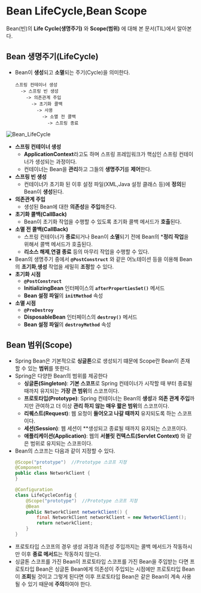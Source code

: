 # Bean LifeCycle,Bean Scope
Bean(빈)의 **Life Cycle(생명주기)** 와 **Scope(범위)** 에 대해 본 문서(TIL)에서 알아본다.
## Bean 생명주기(LifeCycle)
+ Bean이 **생성**되고 **소멸**되는 주기(Cycle)을 의미한다.
    ```
    스프링 컨테이너 생성
      -> 스프링 빈 생성
        -> 의존관계 주입
          -> 초기화 콜백
            -> 사용
              -> 소멸 전 콜백
                -> 스프링 종료
    ```
![Bean_LifeCycle](https://velog.velcdn.com/images/destiny1616/post/b5c3a8f6-1301-4ca2-9b48-d9e09ac4f07d/image.jpeg)
+ **스프링 컨테이너 생성**
  + **ApplicationContext**라고도 하며 스프링 프레임워크가 핵심인 스프링 컨테이너가 생성되는 과정이다.
  + 컨테이너는 Bean을 **관리**하고 그들의 **생명주기**를 **제어**한다.
+ **스프링 빈 생성**
  + 컨테이너가 초기화 된 이후 설정 파일(XML,Java 설정 클래스 등)에 **정의**된 Bean이 **생성**된다.
+ **의존관계 주입**
  + 생성된 Bean에 대한 **의존성**을 **주입**해준다.
+ **초기화 콜백(CallBack)**
  + Bean이 초기화 작업을 수행할 수 있도록 초기화 콜백 메서드가 **호출**된다.
+ **소멸 전 콜백(CallBack)**
  + 스프링 컨테이너가 **종료**되거나 Bean이 **소멸**되기 전에 Bean의 ***정리 작업**을 위해서 콜백 메서드가 호출된다.
  + **리소스 해제**,**연결 종료** 등의 마무리 작업을 수행할 수 있다.
+ Bean의 생명주기 중에서 **``@PostConstruct``** 와 같은 어노테이션 등을 이용해 Bean의 **초기화**,**생성** 작업을 세밀히 **조정**할 수 있다.
+ **초기화 시점**
  + **``@PostConstruct``**
  + **InitializingBean** 인터페이스의 **``afterPropertiesSet()``** 메서드
  + **Bean 설정 파일**의 **``initMethod``** 속성
+ **소멸 시점**
  + **``@PreDestroy``**
  + **DisposableBean** 인터페이스의 **``destroy()``** 메서드
  + **Bean 설정 파일**의 **``destroyMethod``** 속성
## Bean 범위(Scope)
+ Spring Bean은 기본적으로 **싱글톤**으로 생성되기 떄문에 Scope란 Bean이 존재할 수 있는 **범위**를 뜻한다.
+ Spring은 다양한 Bean의 범위를 제공한다
  + **싱글톤(Singleton)**: **기본 스코프**로 Spring 컨테이너가 시작할 때 부터 종료될 때까지 유지되는 **가장 큰 범위**의 스코프이다.
  + **프로토타입(Prototype)**: Spring 컨테이너는 Bean의 **생성**과 **의존 관계 주입**까지만 관여하고 더 이상 **관리 하지 않는 매우 짧은 범위**의 스코프이다.
  + **리퀘스트(Request)**: 웹 요청이 **들어오고 나갈 때까지** 유지되도록 하는 스코프이다.
  + **세션(Session)**: 웹 세션이 **생성되고 종료될 때까지 유지되는 스코프이다.
  + **애플리케이션(Application)**: 웹의 **서블릿 컨텍스트(Servlet Context)** 와 같은 범위로 유지되는 스코프이다.
+ Bean의 스코프는 다음과 같이 지정할 수 있다.
  ```java
  @Scope("prototype")  //Prototype 스코프 지정
  @Component
  public class NetworkClient {
  }

  @Configuration
  class LifeCycleConfig {
      @Scope("prototype")  //Prototype 스코프 지정
      @Bean
      public NetworkClient networkClient() {
          final NetworkClient networkClient = new NetworkClient();
          return networkClient;
      }
  }
  ```
+ 프로토타입 스코프의 경우 생성 과정과 의존성 주입까지는 콜백 메서드가 작동하시만 이후 **종료 메서드**는 작동하지 않는다.
+ 싱글톤 스코프를 가진 Bean이 프로토타입 스코프를 가진 Bean을 주입받는 다면 프로토타입 Bean은 싱글톤 Bean에게 의존성이 주입되는 시점에만 프로토타입 Bean이 **조회**될 것이고 그렇게 된다면 이후 프로토타입 Bean은 같은 Bean이 계속 사용될 수 있기 때문에 **주의**하여야 한다.